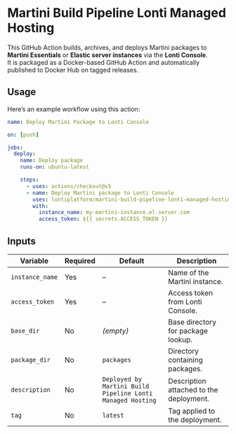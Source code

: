 # Martini Build Pipeline Lonti Managed Hosting

This GitHub Action builds, archives, and deploys Martini packages to **Martini Essentials** or **Elastic server instances** via the **Lonti Console**.  
It is packaged as a Docker-based GitHub Action and automatically published to Docker Hub on tagged releases.

## Usage

Here’s an example workflow using this action:

```yaml
name: Deploy Martini Package to Lonti Console

on: [push]

jobs:
  deploy:
    name: Deploy package
    runs-on: ubuntu-latest

    steps:
      - uses: actions/checkout@v5
      - name: Deploy Martini package to Lonti Console
        uses: lontiplatform/martini-build-pipeline-lonti-managed-hosting@v1
        with:
          instance_name: my-martini-instance.el.server.com
          access_token: ${{ secrets.ACCESS_TOKEN }}
```

## Inputs

| Variable        | Required | Default                                                    | Description                                     |
| --------------- | -------- | ---------------------------------------------------------- | ----------------------------------------------- |
| `instance_name` | Yes      | –                                                          | Name of the Martini instance.                   |
| `access_token`  | Yes      | –                                                          | Access token from Lonti Console.                |
| `base_dir`      | No       | *(empty)*                                                  | Base directory for package lookup.              |
| `package_dir`   | No       | `packages`                                                 | Directory containing packages.                  |
| `description`   | No       | `Deployed by Martini Build Pipeline Lonti Managed Hosting` | Description attached to the deployment.         |
| `tag`           | No       | `latest`                                                   | Tag applied to the deployment.                  |

